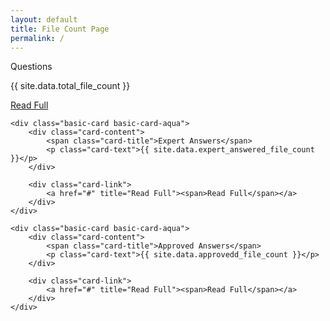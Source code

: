 ```yaml
---
layout: default
title: File Count Page
permalink: /
---
```


<div class="card-category-1">
    <div class="basic-card basic-card-aqua">
        <div class="card-content">
            <span class="card-title">Questions</span>
            <p class="card-text">{{ site.data.total_file_count }}</p>
        </div>
        <div class="card-link">
            <a href="#" title="Read Full"><span>Read Full</span></a>
        </div>
    </div>

    <div class="basic-card basic-card-aqua">
        <div class="card-content">
            <span class="card-title">Expert Answers</span>
            <p class="card-text">{{ site.data.expert_answered_file_count }}</p>
        </div>

        <div class="card-link">
            <a href="#" title="Read Full"><span>Read Full</span></a>
        </div>
    </div>

    <div class="basic-card basic-card-aqua">
        <div class="card-content">
            <span class="card-title">Approved Answers</span>
            <p class="card-text">{{ site.data.approvedd_file_count }}</p>
        </div>

        <div class="card-link">
            <a href="#" title="Read Full"><span>Read Full</span></a>
        </div>
    </div>
</div>



